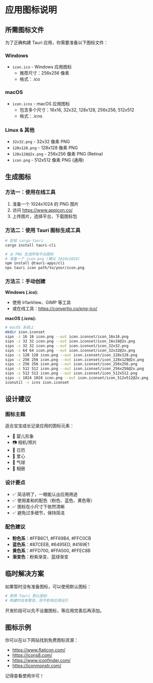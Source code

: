 # 应用图标说明

## 所需图标文件

为了正确构建 Tauri 应用，你需要准备以下图标文件：

### Windows
- `icon.ico` - Windows 应用图标
  - 推荐尺寸：256x256 像素
  - 格式：.ico

### macOS
- `icon.icns` - macOS 应用图标
  - 包含多个尺寸：16x16, 32x32, 128x128, 256x256, 512x512
  - 格式：.icns

### Linux & 其他
- `32x32.png` - 32x32 像素 PNG
- `128x128.png` - 128x128 像素 PNG
- `128x128@2x.png` - 256x256 像素 PNG (Retina)
- `icon.png` - 512x512 像素 PNG (通用)

## 生成图标

### 方法一：使用在线工具
1. 准备一个 1024x1024 的 PNG 图片
2. 访问 https://www.appicon.co/
3. 上传图片，选择平台，下载图标包

### 方法二：使用 Tauri 图标生成工具
```bash
# 安装 cargo-tauri
cargo install tauri-cli

# 从 PNG 生成所有平台图标
# 准备一个 icon.png (建议 1024x1024)
npm install @tauri-apps/cli
npx tauri icon path/to/your/icon.png
```

### 方法三：手动创建

**Windows (.ico):**
- 使用 IrfanView、GIMP 等工具
- 或在线工具：https://convertio.co/png-ico/

**macOS (.icns):**
```bash
# macOS 系统上
mkdir icon.iconset
sips -z 16 16 icon.png --out icon.iconset/icon_16x16.png
sips -z 32 32 icon.png --out icon.iconset/icon_16x16@2x.png
sips -z 32 32 icon.png --out icon.iconset/icon_32x32.png
sips -z 64 64 icon.png --out icon.iconset/icon_32x32@2x.png
sips -z 128 128 icon.png --out icon.iconset/icon_128x128.png
sips -z 256 256 icon.png --out icon.iconset/icon_128x128@2x.png
sips -z 256 256 icon.png --out icon.iconset/icon_256x256.png
sips -z 512 512 icon.png --out icon.iconset/icon_256x256@2x.png
sips -z 512 512 icon.png --out icon.iconset/icon_512x512.png
sips -z 1024 1024 icon.png --out icon.iconset/icon_512x512@2x.png
iconutil -c icns icon.iconset
```

## 设计建议

### 图标主题
适合宝宝成长记录应用的图标元素：
- 👶 婴儿形象
- 📷 相机/照片
- 📅 日历
- 💝 爱心
- 🎈 气球
- 📖 相册

### 设计要点
- ✅ 简洁明了，一眼能认出应用用途
- ✅ 使用柔和的配色（粉色、蓝色、黄色等）
- ✅ 图标在小尺寸下依然清晰
- ✅ 避免过多细节，保持简洁

### 配色建议
- **粉色系**：#FFB6C1, #FF69B4, #FFC0CB
- **蓝色系**：#87CEEB, #6495ED, #4169E1
- **黄色系**：#FFD700, #FFA500, #FFEC8B
- **渐变色**：粉紫渐变、蓝绿渐变

## 临时解决方案

如果暂时没有准备图标，可以使用默认图标：

```bash
# 使用 Tauri 默认图标
# 构建时会有警告，但不影响应用运行
```

开发阶段可以先不设置图标，等应用完善后再添加。

## 图标示例

你可以在以下网站找到免费图标资源：
- https://www.flaticon.com/
- https://icons8.com/
- https://www.iconfinder.com/
- https://iconmonstr.com/

记得查看使用许可！
